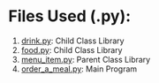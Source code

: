 # Files Used (.py):
1. [drink.py](https://github.com/mch-fauzy/Python/blob/main/Challenges/Order_a_Meal/drink.py): Child Class Library
2. [food.py](https://github.com/mch-fauzy/Python/blob/main/Challenges/Order_a_Meal/food.py): Child Class Library
3. [menu_item.py](https://github.com/mch-fauzy/Python/blob/main/Challenges/Order_a_Meal/menu_item.py): Parent Class Library
4. [order_a_meal.py](https://github.com/mch-fauzy/Python/blob/main/Challenges/Order_a_Meal/order_a_meal.py): Main Program
